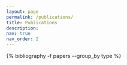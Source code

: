 ```yaml
---
layout: page
permalink: /publications/
title: Publications
description:
nav: true
nav_order: 2
---
```


<!-- _pages/publications.md -->
<div class="publications">
<!--<a href="https://scholar.google.com/citations?user=m9Yw7BoAAAAJ" title="Google Scholar" rel="external nofollow noopener" target="_blank"><i class="ai ai-google-scholar"></i></a>-->
{% bibliography -f papers --group_by type %}

</div>
